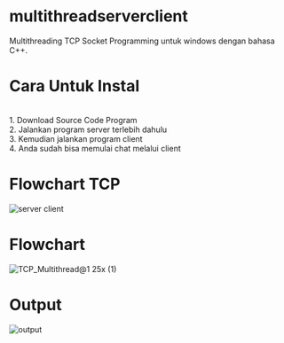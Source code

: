 # multithreadserverclient
Multithreading TCP Socket Programming untuk windows dengan bahasa C++.

# Cara Untuk Instal
<br> 1. Download Source Code Program
<br> 2. Jalankan program server terlebih dahulu
<br> 3. Kemudian jalankan program client
<br> 4. Anda sudah bisa memulai chat melalui client

# Flowchart TCP
![server client](https://user-images.githubusercontent.com/63599760/125060772-e5535900-e0d6-11eb-9616-56ea52c08f4d.png)

# Flowchart
![TCP_Multithread@1 25x (1)](https://user-images.githubusercontent.com/63599760/124943212-8211ea00-e036-11eb-803c-2fe725c8b86a.png)

# Output
![output](https://user-images.githubusercontent.com/63599760/124950211-67db0a80-e03c-11eb-86fe-f05866f155b9.jpeg)
